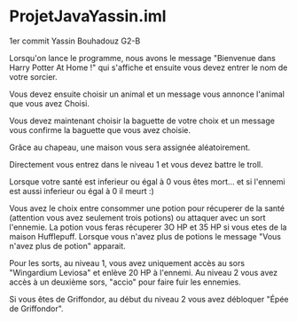 # ProjetJavaYassin.iml
1er commit
Yassin Bouhadouz G2-B

Lorsqu'on lance le programme, nous avons le message "Bienvenue dans Harry Potter At Home !" qui s'affiche et ensuite vous devez entrer le nom de votre sorcier.

Vous devez ensuite choisir un animal et un message vous annonce l'animal que vous avez Choisi.

Vous devez maintenant choisir la baguette de votre choix et un message vous confirme la baguette que vous avez choisie.

Grâce au chapeau, une maison vous sera assignée aléatoirement.

Directement vous entrez dans le niveau 1 et vous devez battre le troll.

Lorsque votre santé est inferieur ou égal à 0 vous êtes mort... et si l'ennemi est aussi inferieur ou égal à 0 il meurt :)

Vous avez le choix entre consommer une potion pour récuperer de la santé (attention vous avez seulement trois potions) ou attaquer avec un sort l'ennemie.
  La potion vous feras récuperer 3O HP et 35 HP si vous etes de la maison Hufflepuff.
  Lorsque vous n'avez plus de potions le message "Vous n'avez plus de potion" apparait.
  
  Pour les sorts, au niveau 1, vous avez uniquement accès au sors "Wingardium Leviosa" et enlève 20 HP à l'ennemi.
  Au niveau 2 vous avez accès à un deuxième sors, "accio" pour faire fuir les ennemies.
  
Si vous êtes de Griffondor, au début du niveau 2 vous avez débloquer  "Épée de Griffondor".  



